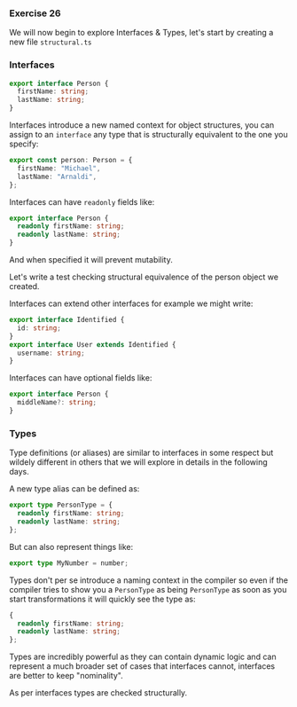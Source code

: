 ### Exercise 26

We will now begin to explore Interfaces & Types, let's start by creating a new file `structural.ts`

### Interfaces

```ts
export interface Person {
  firstName: string;
  lastName: string;
}
```

Interfaces introduce a new named context for object structures, you can assign to an `interface` any type that is structurally equivalent to the one you specify:

```ts
export const person: Person = {
  firstName: "Michael",
  lastName: "Arnaldi",
};
```

Interfaces can have `readonly` fields like:

```ts
export interface Person {
  readonly firstName: string;
  readonly lastName: string;
}
```

And when specified it will prevent mutability.

Let's write a test checking structural equivalence of the person object we created.

Interfaces can extend other interfaces for example we might write:

```ts
export interface Identified {
  id: string;
}
export interface User extends Identified {
  username: string;
}
```

Interfaces can have optional fields like:

```ts
export interface Person {
  middleName?: string;
}
```

### Types

Type definitions (or aliases) are similar to interfaces in some respect but wildely different in others that we will explore in details in the following days.

A new type alias can be defined as:

```ts
export type PersonType = {
  readonly firstName: string;
  readonly lastName: string;
};
```

But can also represent things like:

```ts
export type MyNumber = number;
```

Types don't per se introduce a naming context in the compiler so even if the compiler tries to show you a `PersonType` as being `PersonType` as soon as you start transformations it will quickly see the type as:

```ts
{
  readonly firstName: string;
  readonly lastName: string;
};
```

Types are incredibly powerful as they can contain dynamic logic and can represent a much broader set of cases that interfaces cannot, interfaces are better to keep "nominality".

As per interfaces types are checked structurally.
